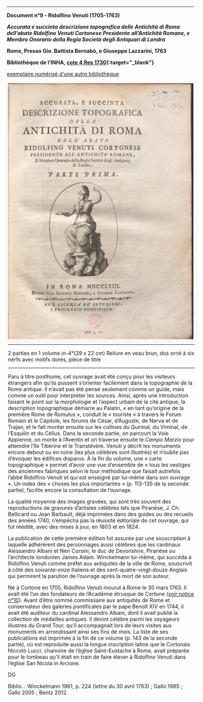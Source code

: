 ﻿***

**Document n°9 - Ridolfino Venuti (1705-1763)**

**_Accurata e succinta descrizione topografica delle Antichità di Roma dell’abate Ridolfino Venuti Cortonese Presidente all’Antichità Romane, e Membro Onorario della Regia Società degli Antiquari di Londra_**

**Rome, Presso Gio. Battista Bernabò, e Giuseppe Lazzarini, 1763**

**Bibliothèque de l’INHA, [cote 4 Res 1730](http://bibliotheque.inha.fr/iguana/www.main.cls?surl=search#RecordId=1.227071){:target="_blank"}**

[exemplaire numérisé d'une autre bibliothèque](http://arachne.uni-koeln.de/books/Venuti1763Vol1)


<div class="carousel">
   <div class="carousel-inner">
      <input name="carousel" class="carousel-open" id="carousel-1" aria-hidden="true" type="radio" hidden="true" Checked/>
      <div class="carousel-item">
<img class="pic" src="./img/doc9/doc9_1.jpg">
      </div>
      <input name="carousel" class="carousel-open" id="carousel-2" aria-hidden="true" type="radio" hidden="true"/>
      <div class="carousel-item">
  <img class="pic" src="./img/doc9/doc9_2.jpg">
      </div>
      <input name="carousel" class="carousel-open" id="carousel-3" aria-hidden="true" type="radio" hidden="true"/>
      <div class="carousel-item">

      </div>
      <label class="carousel-control prev control-1" for="carousel-3">‹</label>
      <label class="carousel-control next control-1" for="carousel-2">›</label>
      <label class="carousel-control prev control-2" for="carousel-1">‹</label>
      <label class="carousel-control next control-2" for="carousel-3">›</label>


      <ol class="carousel-indicators">
         <li>
            <label class="carousel-bullet" for="carousel-1">●</label>
            <div class="carousel-preview">
              <img src="./img/doc9/doc9_1.jpg" />
            </div>
         </li>
         <li>
            <label class="carousel-bullet" for="carousel-2">●</label>
            <div class="carousel-preview">
              <img src="./img/doc9/doc9_2.jpg" />
            </div>
          </li>  
        
    </ol>
</div>
</div>

***


2 parties en 1 volume in-4°(29 x 22 cm)
Reliure en veau brun, dos orné à six nerfs avec motifs dorés, pièce de titre

***

Paru à titre posthume, cet ouvrage avait été conçu pour les visiteurs étrangers afin qu’ils pussent s’orienter facilement dans la topographie de la Rome antique. Il n’avait pas été pensé seulement comme un guide, mais comme un outil pour interpréter les sources. Ainsi, après une introduction faisant le point sur la morphologie et l’aspect urbain de la cité antique, la description topographique démarre au Palatin, « en tant qu’origine de la première Rome de Romulus », conduit le « touriste » à travers le Forum Romain et le Capitole, les forums de César, d’Auguste, de Nerva et de Trajan, et le fait monter ensuite sur les collines du Quirinal, du Viminal, de l’Esquilin et du Célius. Dans la seconde partie, on parcourt la Voie Appienne, on monte à l’Aventin et on traverse ensuite le _Campo Marzio_ pour atteindre l’île Tibérine et le Transtévère. Venuti y décrit les monuments encore debout ou en ruine (les plus célèbres sont illustrés) et n’oublie pas d’évoquer les édifices disparus. À la fin du volume, une « carte topographique »  permet d’avoir une vue d’ensemble de « tous les vestiges des anciennes fabriques selon le tour méthodique que faisait autrefois l’abbé Ridolfino Venuti et qui est enseigné par lui-même dans son ouvrage ». Un index des « choses les plus importantes » (p. 113-135 de la seconde partie), facilite encore la consultation de l’ouvrage.

La qualité moyenne des images gravées, qui sont très souvent des reproductions de gravures d’artistes célèbres tels que Piranèse, J. Ch. Bellicard ou Jean Barbault, déjà imprimées dans des guides ou des recueils des années 1740, n’empêcha pas la réussite éditoriale de cet ouvrage, qui fut réédité, avec des mises à jour, en 1803 et en 1824.

La publication de cette première édition fut assurée par une souscription à laquelle adhérèrent des personnages aussi célèbres que les cardinaux Alessandro Albani et Neri Corsini, le duc de Devonshire, Piranèse ou l’architecte londonien James Adam. Winckelmann lui-même, qui succéda à Ridolfino Venuti comme préfet aux antiquités de la ville de Rome, souscrivit à côté des soixante-onze Italiens et des cent-quatre-vingt-douze Anglais qui permirent la parution de l’ouvrage après la mort de son auteur.

Né à Cortone en 1705, Ridolfino Venuti mourut à Rome le 30 mars 1763. Il avait été l’un des fondateurs de l’Académie étrusque de Cortone ([voir notice n°10](./document10.md)). Avant d’être nommé commissaire aux antiquités de Rome et conservateur des galeries pontificales par le pape Benoît XIV en 1744, il avait été auditeur du cardinal Alessandro Albani, dont il avait publié la collection de médailles antiques. Il devint célèbre parmi les voyageurs illustres du Grand Tour, qu’il accompagnait lors de leurs visites aux monuments en arrondissant ainsi ses fins de mois. La liste de ses publications est imprimée à la fin de ce volume (p. 143 de la seconde partie), où est reproduite aussi la longue inscription latine que le Cortonais Niccolò Lucci, chanoine de l’église Saint-Eustache à Rome, avait préparée pour le tombeau  qu’il était en train de faire élever à Ridolfino Venuti dans l’église San Nicola in Arcione.

DG

Biblio. : Winckelmann 1961, p. 224 (lettre du 30 avril 1763) ; Gallo 1985 ; Gallo 2005 ; Bentz 2012.


<style type="text/css">
.pic {
  width:100%;
  height:100%;
}
.carousel {
    border-style:solid;
    border-width:1px;
    border-color:rgba(0, 0, 0, 0.05);
    box-shadow: 0px 1px 6px rgba(0, 0, 0, 0.1);
    width:100%;
    height:690px;
  border-width:3px;
  border-radius:2px;
  border-color:#FCFCFC;
}

.carousel-inner {
    position: relative;
    overflow: hidden;
    width: 100%;
    height:690px;
}

.carousel-open:checked + .carousel-item {
    position: absolute;
    opacity: 100;
    background-color:black;
    width: 500px;
      height: 100%;
      margin-left: auto;
      margin-right: auto;
}

.carousel-item {
    position: absolute;
    opacity: 0;
    text-align:center;
}

.carousel-control {
  width: 150px;
  height: 150px;
  padding:0px;
  border-radius: 50%;
  background: rgba(255, 255, 255, 0);
  border: 2px solid rgba(255, 255, 255, 0.9);
  background-clip: content-box;
  margin:0 auto;
  color:rgba(255, 255, 255, 0.9);

    cursor: pointer;
    display: none;
    font-size: 30px;
    height: 40px;
    line-height: 25px;
    position: absolute;
    top: 50%;
    -webkit-transform: translate(0, -50%);
    cursor: pointer;
    -ms-transform: translate(0, -50%);
    transform: translate(0, -50%);
    text-align: center;
    width: 30px;
    height:30px;
    z-index: 10;
}

.carousel-control.prev {
    left: 2%;
}

.carousel-control.next {
    right: 2%;
}

.carousel-control:hover {
    color: #4F94CD;
    background-color:rgba(255, 255, 255, 0.9);
}
 .carousel-control:hover:after {
  content: '';
  position: absolute;
  border-radius:50%;
  background:transparent;
  border: 1.5px solid rgba(255, 255, 255, 0.1);
  background:rgba(255, 255, 255, 0.1);
  top: -4px;
  left: -5px;
  right: -5px;
  bottom: -5px;
  z-index: -5;
}

#carousel-1:checked ~ .control-1,
#carousel-2:checked ~ .control-2,
#carousel-3:checked ~ .control-3{
    display: block;
}

.carousel-indicators {
    margin: 0;
    padding: 2px;
    position: absolute;
    bottom: -4.5px;
    left: 0;
    right: 0;
    text-align: center;
}

.carousel-indicators li {
    display: inline-block;
    margin: 0 5px;
    position: relative;

    /*You are required to do this*/
}
.carousel-indicators .carousel-preview {
    position: absolute;
    width: 108px;
    top: -0;
    left: 50%;
    margin-left: -52px;
    height:0px;
    transition:0 all;
    overflow: hidden;
}
.carousel-indicators .carousel-preview img {
    max-width:40px;
    max-height:80px;
    padding: 2px;
    background-color: white;
}
.carousel-indicators li:hover .carousel-preview {
    height:54px;
    top:-50px;
    transition:0.5s all;
}
.carousel-bullet {
    color: rgba(255, 255, 255, 0.7);
    cursor: pointer;
    font-size: 20px;
}

.carousel-bullet:hover {
    color: rgba(255, 255, 255, 0.9);
}

.HRConnectImage
{width:375px;
padding-top:50px;
display:inline-block;}

#carousel-1:checked ~ .control-1 ~ .carousel-indicators li:nth-child(1) .carousel-bullet,
#carousel-2:checked ~ .control-2 ~ .carousel-indicators li:nth-child(2) .carousel-bullet,
#carousel-3:checked ~ .control-3 ~ .carousel-indicators li:nth-child(3) .carousel-bullet{
    color: rgba(255, 255, 255, 0.9);
}

#title {
    width: 100%;
    position: absolute;
    padding: 0px;
    margin: 0px auto;
    text-align: center;
    font-size: 27px;
    color: rgba(255, 255, 255, 1);
    font-family: 'Open Sans', sans-serif;
    z-index: 9999;
    text-shadow: 0px 1px 2px rgba(0, 0, 0, 0.33), -1px 0px 2px rgba(255, 255, 255, 0);
}

#p
{
text-align:center;
font-weight:bold;}


.carousel-control { opacity: 0; }
.carousel:hover .carousel-control { opacity: 1; }
</style>
